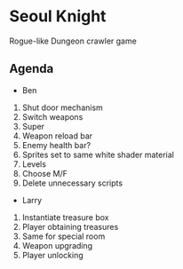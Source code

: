 # Seoul Knight
Rogue-like Dungeon crawler game

## Agenda
* Ben
1. Shut door mechanism
2. Switch weapons
3. Super
4. Weapon reload bar
5. Enemy health bar?
6. Sprites set to same white shader material
7. Levels
8. Choose M/F
9. Delete unnecessary scripts

* Larry
1. Instantiate treasure box
2. Player obtaining treasures
3. Same for special room
4. Weapon upgrading
5. Player unlocking
